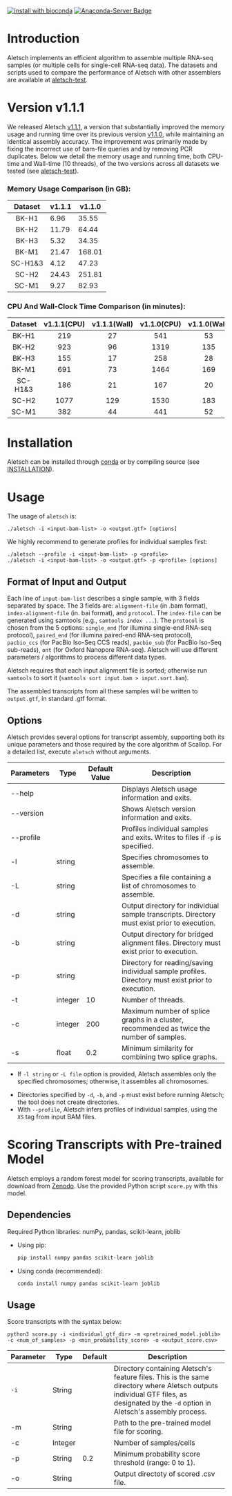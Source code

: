 [![install with bioconda](https://img.shields.io/badge/install%20with-bioconda-brightgreen.svg?style=flat)](http://bioconda.github.io/recipes/aletsch/README.html)
[![Anaconda-Server Badge](https://anaconda.org/bioconda/aletsch/badges/downloads.svg)](https://anaconda.org/bioconda/aletsch)

# Introduction

Aletsch implements an efficient algorithm to assemble multiple RNA-seq samples (or multiple cells
for single-cell RNA-seq data).
The datasets and scripts used to compare the performance of Aletsch with other assemblers are available at
[aletsch-test](https://github.com/Shao-Group/aletsch-test).

<!--
It uses splice graph and phasing paths as underlying data strctures to represent
the alignments of each gene loci in individual RNA-seq samples.
Efficient algorithms are implemented to combine splice graphs (and phasing paths)
at overlapped gene loci. Eventually, the core algorithm used in Scallop (i.e., phase-preserving decomposition)
is employed to decompose the combined splice graphs to transcripts.
-->


# Version v1.1.1

We released Aletsch [v1.1.1](https://github.com/Shao-Group/aletsch/releases/tag/v1.1.1),
a version that substantially improved 
the memory usage and running time over its previous version [v1.1.0](https://github.com/Shao-Group/aletsch/releases/tag/v1.1.0), 
while maintaining an identical assembly accuracy.
The improvement was primarily made by fixing the incorrect use of bam-file queries
and by removing PCR duplicates.
Below we detail the memory usage and running time, both CPU-time and Wall-time (10 threads), of the two versions
across all datasets we tested (see [aletsch-test](https://github.com/Shao-Group/aletsch-test)).

### Memory Usage Comparison (in GB):

| Dataset | v1.1.1 | v1.1.0 |
| :-----: | ------ | ------ |
|  BK-H1  | 6.96   | 35.55  |
|  BK-H2  | 11.79  | 64.44  |
|  BK-H3  | 5.32   | 34.35  |
|  BK-M1  | 21.47  | 168.01 |
| SC-H1&3 | 4.12   | 47.23  |
|  SC-H2  | 24.43  | 251.81 |
|  SC-M1  | 9.27   | 82.93  |

### CPU And Wall-Clock Time Comparison (in minutes):

| Dataset | v1.1.1(CPU) | v1.1.1(Wall) | v1.1.0(CPU) | v1.1.0(Wall) |
| :-----: | :---------: | :----------: | :---------: | :----------: |
|  BK-H1  |     219     |      27      |     541     |      53      |
|  BK-H2  |     923     |      96      |    1319     |     135      |
|  BK-H3  |     155     |      17      |     258     |      28      |
|  BK-M1  |     691     |      73      |    1464     |     169      |
| SC-H1&3 |     186     |      21      |     167     |      20      |
|  SC-H2  |    1077     |     129      |    1530     |     183      |
|  SC-M1  |     382     |      44      |     441     |      52      |

# Installation

Aletsch can be installed through [conda](https://anaconda.org/bioconda/aletsch)
or by compiling source (see [INSTALLATION](https://github.com/Shao-Group/aletsch/blob/master/INSTALLATION.md)).

# Usage

The usage of `aletsch` is:
```
./aletsch -i <input-bam-list> -o <output.gtf> [options]
```

We highly recommend to generate profiles for individual samples first:
```
./aletsch --profile -i <input-bam-list> -p <profile>
./aletsch -i <input-bam-list> -o <output.gtf> -p <profile> [options]
```

## Format of Input and Output
Each line of `input-bam-list` describes a single sample, with 3 fields separated by space.
The 3 fields are: `alignment-file` (in .bam format), `index-alignment-file` (in. bai format), and `protocol`.
The `index-file` can be generated using samtools (e.g., `samtools index ...`).
The `protocol` is chosen from the 5 options: `single_end` (for illumina single-end RNA-seq protocol),
`paired_end` (for illumina paired-end RNA-seq protocol), 
`pacbio_ccs` (for PacBio Iso-Seq CCS reads),
`pacbio_sub` (for PacBio Iso-Seq sub-reads),
`ont` (for Oxford Nanopore RNA-seq).
Aletsch will use different parameters / algorithms to process different data types.

Aletsch requires that each input alignment file is sorted; otherwise run `samtools` to sort it (`samtools sort input.bam > input.sort.bam`).

The assembled transcripts from all these samples will be written to `output.gtf`, in standard .gtf format.

## Options

Aletsch provides several options for transcript assembly, supporting both its unique parameters and those required by the core algorithm of Scallop. For a detailed list, execute `aletsch` without arguments.

| Parameters | Type    | Default Value | Description                                                  |
| ---------- | ------- | ------------- | ------------------------------------------------------------ |
| --help     |         |               | Displays Aletsch usage information and exits.                |
| --version  |         |               | Shows Aletsch version information and exits.                 |
| --profile  |         |               | Profiles individual samples and exits. Writes to files if `-p` is specified. |
| -l         | string  |               | Specifies chromosomes to assemble.                           |
| -L         | string  |               | Specifies a file containing a list of chromosomes to assemble. |
| -d         | string  |               | Output directory for individual sample transcripts. Directory must exist prior to execution. |
| -b         | string  |               | Output directory for bridged alignment files. Directory must exist prior to execution. |
| -p         | string  |               | Directory for reading/saving individual sample profiles. Directory must exist prior to execution. |
| -t         | integer | 10            | Number of threads.                                           |
| -c         | integer | 200           | Maximum number of splice graphs in a cluster, recommended as twice the number of samples. |
| -s         | float   | 0.2           | Minimum similarity for combining two splice graphs.          |

* If `-l string` or `-L file` option is provided, Aletsch assembles only the specified chromosomes; otherwise, it assembles all chromosomes.

- Directories specified by `-d`, `-b`, and `-p` must exist before running Aletsch; the tool does not create directories.
- With `--profile`, Aletsch infers profiles of individual samples, using the `XS` tag from input BAM files.

# Scoring Transcripts with Pre-trained Model

Aletsch employs a random forest model for scoring transcripts, available for download from [Zenodo](https://doi.org/10.5281/zenodo.10602529). Use the provided Python script `score.py` with this model.

## Dependencies

Required Python libraries: numPy, pandas, scikit-learn, joblib

- Using pip:

  ```bash
  pip install numpy pandas scikit-learn joblib
  ```

- Using conda (recommended):

  ```bash
  conda install numpy pandas scikit-learn joblib
  ```

## Usage

Score transcripts with the syntax below:

```
python3 score.py -i <individual_gtf_dir> -m <pretrained_model.joblib> -c <num_of_samples> -p <min_probability_score> -o <output_score.csv>
```

| Parameter | Type    | Default | Description                                                  |
| --------- | ------- | ------- | ------------------------------------------------------------ |
| `-i`      | String  |         | Directory containing Aletsch's feature files. This is the same directory where Aletsch outputs individual GTF files, as designated by the `-d` option in Aletsch's assembly process. |
| -m        | String  |         | Path to the pre-trained model file for scoring.              |
| -c        | Integer |         | Number of samples/cells                                      |
| -p        | String  | 0.2     | Minimum probability score threshold (range: 0 to 1).         |
| -o        | String  |         | Output directoty of scored .csv file.                        |
